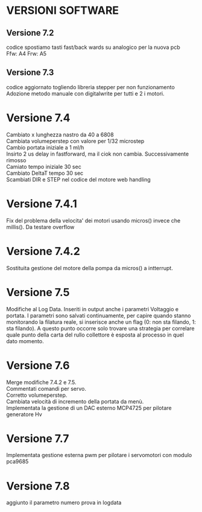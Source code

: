 # VERSIONI SOFTWARE  

## Versione 7.2   
codice spostiamo tasti fast/back wards su analogico per la nuova pcb    
Ffw: A4
Frw: A5
	
## Versione 7.3
codice aggiornato togliendo libreria stepper per non funzionamento    
Adozione metodo manuale con digitalwrite per tutti e 2 i motori.  
	  
	  
# Versione 7.4
Cambiato x lunghezza nastro da 40 a 6808    
Cambiata volumeperstep con valore per 1/32 microstep  
Cambio portata iniziale a 1 ml/h  
Insirto 2 us delay in fastforward, ma il ciok non cambia. Successivamente rimosso  
Camiato tempo iniziale 30 sec  
Cambiato DeltaT tempo 30 sec  
Scambiati DIR e STEP nel codice del motore web handling  
	  
# Versione 7.4.1  
Fix del problema della velocita' dei motori usando micros() invece che millis().  Da testare overflow  
  
# Versione 7.4.2      
Sostituita gestione del motore della pompa da micros() a intterrupt.   
	  
# Versione 7.5     
Modifiche al Log Data. Inseriti in output anche i parametri Voltaggio e portata. I parametri sono salvati continuamente, per capire quando stanno monitorando la filatura reale, si inserisce anche un flag (0: non sta filando, 1: sta filando). A questo punto   occorre solo trovare una strategia per 	correlare quale punto della carta del rullo collettore è esposta al processo in quel dato   momento.  
	  
# Versione 7.6   
Merge modifiche 7.4.2 e 7.5.  
Commentati comandi per servo.  
Corretto volumeperstep.  
Cambiata velocità di incremento della   portata da menù.    
Implementata la gestione di un DAC esterno MCP4725 per pilotare generatore Hv  
  
# Versione 7.7  
Implementata gestione esterna pwm per pilotare i servomotori con modulo pca9685  

# Versione 7.8  
aggiunto il parametro numero prova in logdata   